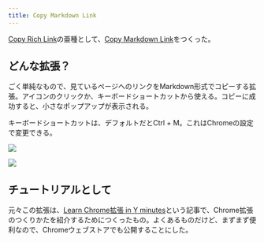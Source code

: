 ```yaml
---
title: Copy Markdown Link
---
```

[Copy Rich Link](https://chrome.google.com/webstore/detail/copy-rich-link/hikiamlgpdcabppakpmemaofmkgknpea)の亜種として、[Copy Markdown Link](https://chrome.google.com/webstore/detail/copy-markdown-link/gkceaaphhbeanfciglgpffnncfpipjpa)をつくった。

どんな拡張？
------

ごく単純なもので、見ているページへのリンクをMarkdown形式でコピーする拡張。アイコンのクリックか、キーボードショートカットから使える。コピーに成功すると、小さなポップアップが表示される。

キーボードショートカットは、デフォルトだとCtrl + M。これはChromeの設定で変更できる。

![](https://lh5.googleusercontent.com/_WX-4dsQ8bvXfstk4QkQO_bixjgmW0aAhDdN-pKb8287V9slInQKkRyWw5VyRISzw8jKVCValyqRyoN7g6rDb8v62nw6VCK6DT_Fh8lgbVcj2YEmrA2q22iGOE22ZA0e8Ee3WJKH8Lo_Gd2BCk-w1w)

![](https://lh4.googleusercontent.com/dc04fdce1GIaIiz3AdHsOWZzDjBNWKFsZIV8_cEDaGI6XL2VbNV3NpsgWO2SNFPn6Qn0ScBsHp9aYiM2gcCqB7-qyUcD3qem4CydmkuK_B6dxcAioDdAnsdw0FKGTQvJ_3lNN6pocpZ7oMxQvUuSOw)

チュートリアルとして
----------

元々この拡張は、[Learn Chrome拡張 in Y minutes](https://r7kamura.com/articles/2022-05-18-learn-chrome-extention-in-y-minutes)という記事で、Chrome拡張のつくりかたを紹介するためにつくったもの。よくあるものだけど、まずまず便利なので、Chromeウェブストアでも公開することにした。
